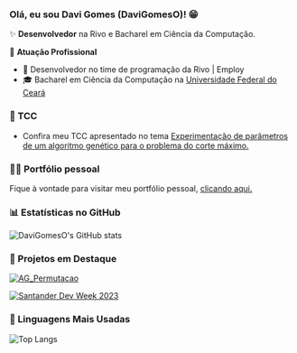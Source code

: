 ### Olá, eu sou Davi Gomes (DaviGomesO)! 😁

✨ **Desenvolvedor** na Rivo e Bacharel em Ciência da Computação.

🏢 **Atuação Profissional**
- 🚀 Desenvolvedor no time de programação da Rivo | Employ
- 🎓 Bacharel em Ciência da Computação na [Universidade Federal do Ceará](https://www.ufc.br/)

### 📖 TCC
- Confira meu TCC apresentado no tema [Experimentação de parâmetros de um algoritmo genético para o problema do corte máximo.](https://repositorio.ufc.br/handle/riufc/80112)

### 🙋🏻 Portfólio pessoal
Fique à vontade para visitar meu portfólio pessoal, [clicando aqui.](https://davigomeso.github.io/portfolio/)

### 📊 Estatísticas no GitHub

![DaviGomesO's GitHub stats](https://github-readme-stats.vercel.app/api?username=DaviGomesO&show_icons=true&theme=dracula)

### 📌 Projetos em Destaque

[![AG_Permutacao](https://github-readme-stats.vercel.app/api/pin/?username=davigomeso&repo=AG_Permutacao)]([https://github.com/falvojr/speech2learning](https://github.com/DaviGomesO/AG_Permutacao))

[![Santander Dev Week 2023](https://github-readme-stats.vercel.app/api/pin/?username=davigomeso&repo=automacao_pagamento_RU-UFC)]([https://github.com/falvojr/santander-dev-week-2023](https://github.com/DaviGomesO/automacao_pagamento_RU-UFC))
### 🚀 Linguagens Mais Usadas

![Top Langs](https://github-readme-stats.vercel.app/api/top-langs/?username=davigomeso&layout=compact)
